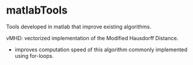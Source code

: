 # matlabTools
Tools developed in matlab that improve existing algorithms.

vMHD: vectorized implementation of the Modified Hausdorff Distance. 
 - improves computation speed of this algorithm commonly implemented using for-loops.
